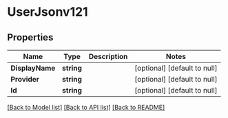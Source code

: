 # UserJsonv121

## Properties
Name | Type | Description | Notes
------------ | ------------- | ------------- | -------------
**DisplayName** | **string** |  | [optional] [default to null]
**Provider** | **string** |  | [optional] [default to null]
**Id** | **string** |  | [optional] [default to null]

[[Back to Model list]](../README.md#documentation-for-models) [[Back to API list]](../README.md#documentation-for-api-endpoints) [[Back to README]](../README.md)

